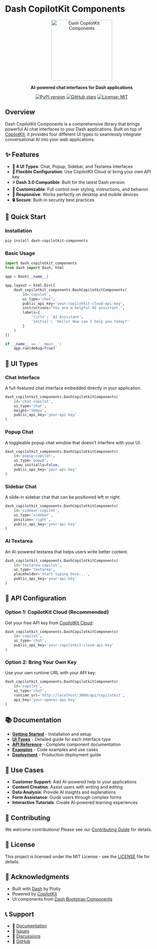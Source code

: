 # Dash CopilotKit Components

<div align="center">
  <img src="assets/logo.png" alt="Dash CopilotKit Components" width="200"/>
  
  **AI-powered chat interfaces for Dash applications**
  
  [![PyPI version](https://badge.fury.io/py/dash-copilotkit-components.svg)](https://badge.fury.io/py/dash-copilotkit-components)
  [![GitHub stars](https://img.shields.io/github/stars/dash-copilotkit/dash-copilitkit.svg)](https://github.com/dash-copilotkit/dash-copilitkit/stargazers)
  [![License: MIT](https://img.shields.io/badge/License-MIT-yellow.svg)](https://opensource.org/licenses/MIT)
</div>

## Overview

Dash CopilotKit Components is a comprehensive library that brings powerful AI chat interfaces to your Dash applications. Built on top of [CopilotKit](https://copilotkit.ai), it provides four different UI types to seamlessly integrate conversational AI into your web applications.

## ✨ Features

- **🎯 4 UI Types**: Chat, Popup, Sidebar, and Textarea interfaces
- **🔧 Flexible Configuration**: Use CopilotKit Cloud or bring your own API key
- **⚡ Dash 3.0 Compatible**: Built for the latest Dash version
- **🎨 Customizable**: Full control over styling, instructions, and behavior
- **📱 Responsive**: Works perfectly on desktop and mobile devices
- **🔒 Secure**: Built-in security best practices

## 🚀 Quick Start

### Installation

```bash
pip install dash-copilotkit-components
```

### Basic Usage

```python
import dash_copilotkit_components
from dash import Dash, html

app = Dash(__name__)

app.layout = html.Div([
    dash_copilotkit_components.DashCopilotkitComponents(
        id='copilot',
        ui_type='chat',
        public_api_key='your-copilotkit-cloud-api-key',
        instructions="You are a helpful AI assistant.",
        labels={
            'title': 'AI Assistant',
            'initial': 'Hello! How can I help you today?'
        }
    )
])

if __name__ == '__main__':
    app.run(debug=True)
```

## 🎨 UI Types

### Chat Interface
A full-featured chat interface embedded directly in your application.

```python
dash_copilotkit_components.DashCopilotkitComponents(
    id='chat-copilot',
    ui_type='chat',
    height='500px',
    public_api_key='your-api-key'
)
```

### Popup Chat
A toggleable popup chat window that doesn't interfere with your UI.

```python
dash_copilotkit_components.DashCopilotkitComponents(
    id='popup-copilot',
    ui_type='popup',
    show_initially=False,
    public_api_key='your-api-key'
)
```

### Sidebar Chat
A slide-in sidebar chat that can be positioned left or right.

```python
dash_copilotkit_components.DashCopilotkitComponents(
    id='sidebar-copilot',
    ui_type='sidebar',
    position='right',
    public_api_key='your-api-key'
)
```

### AI Textarea
An AI-powered textarea that helps users write better content.

```python
dash_copilotkit_components.DashCopilotkitComponents(
    id='textarea-copilot',
    ui_type='textarea',
    placeholder='Start typing here...',
    public_api_key='your-api-key'
)
```

## 🔑 API Configuration

### Option 1: CopilotKit Cloud (Recommended)

Get your free API key from [CopilotKit Cloud](https://cloud.copilotkit.ai):

```python
dash_copilotkit_components.DashCopilotkitComponents(
    id='copilot',
    ui_type='chat',
    public_api_key='your-copilotkit-cloud-api-key'
)
```

### Option 2: Bring Your Own Key

Use your own runtime URL with your API key:

```python
dash_copilotkit_components.DashCopilotkitComponents(
    id='copilot',
    ui_type='chat',
    runtime_url='http://localhost:3000/api/copilotkit',
    api_key='your-openai-api-key'
)
```

## 📚 Documentation

- **[Getting Started](getting-started/installation.md)** - Installation and setup
- **[UI Types](ui-types/chat.md)** - Detailed guide for each interface type
- **[API Reference](api/props.md)** - Complete component documentation
- **[Examples](examples/basic.md)** - Code examples and use cases
- **[Deployment](deployment/production.md)** - Production deployment guide

## 🎯 Use Cases

- **Customer Support**: Add AI-powered help to your applications
- **Content Creation**: Assist users with writing and editing
- **Data Analysis**: Provide AI insights and explanations
- **Form Assistance**: Guide users through complex forms
- **Interactive Tutorials**: Create AI-powered learning experiences

## 🤝 Contributing

We welcome contributions! Please see our [Contributing Guide](contributing/development.md) for details.

## 📄 License

This project is licensed under the MIT License - see the [LICENSE](https://github.com/dash-copilotkit/dash-copilitkit/blob/main/LICENSE) file for details.

## 🙏 Acknowledgments

- Built with [Dash](https://dash.plotly.com/) by Plotly
- Powered by [CopilotKit](https://copilotkit.ai)
- UI components from [Dash Bootstrap Components](https://dash-bootstrap-components.opensource.faculty.ai/)

## 📞 Support

- 📖 [Documentation](https://dash-copilotkit.biyani.xyz)
- 🐛 [Issues](https://github.com/dash-copilotkit/dash-copilitkit/issues)
- 💬 [Discussions](https://github.com/dash-copilotkit/dash-copilitkit/discussions)
- 🌟 [GitHub](https://github.com/dash-copilotkit/dash-copilitkit)
